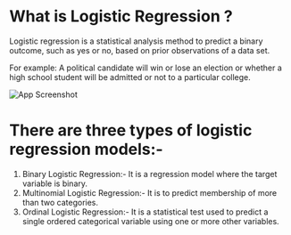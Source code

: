 
# What is Logistic Regression ?

Logistic regression is a statistical analysis method to predict a binary outcome, such as yes or no, based on prior observations of a data set.

For example: A political candidate will win or lose an election or whether a high school student will be admitted or not to a particular college.

![App Screenshot](https://miro.medium.com/v2/resize:fit:460/1*klFuUpBGVAjTfpTak2HhUA.png)

# There are three types of logistic regression models:-

1. Binary Logistic Regression:- It is a regression model where the target variable is binary.
2. Multinomial Logistic Regression:- It is to predict membership of more than two categories.
3. Ordinal Logistic Regression:- It is a statistical test used to predict a single ordered categorical variable using one or more other variables.
